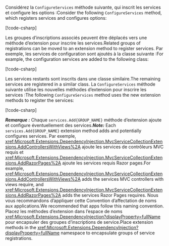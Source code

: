 <a name="csc"></a>

<span data-ttu-id="43386-101">Considérez la `ConfigureServices` méthode suivante, qui inscrit les services et configure les options :</span><span class="sxs-lookup"><span data-stu-id="43386-101">Consider the following `ConfigureServices` method, which registers services and configures options:</span></span>

[!code-csharp[](~/fundamentals/configuration/index/samples/3.x/ConfigSample/Startup2.cs?name=snippet)]

<span data-ttu-id="43386-102">Les groupes d’inscriptions associés peuvent être déplacés vers une méthode d’extension pour inscrire les services.</span><span class="sxs-lookup"><span data-stu-id="43386-102">Related groups of registrations can be moved to an extension method to register services.</span></span> <span data-ttu-id="43386-103">Par exemple, les services de configuration sont ajoutés à la classe suivante :</span><span class="sxs-lookup"><span data-stu-id="43386-103">For example, the configuration services are added to the following class:</span></span>

[!code-csharp[](~/fundamentals/configuration/index/samples/3.x/ConfigSample/Options/MyConfigServiceCollectionExtensions.cs)]

<span data-ttu-id="43386-104">Les services restants sont inscrits dans une classe similaire.</span><span class="sxs-lookup"><span data-stu-id="43386-104">The remaining services are registered in a similar class.</span></span> <span data-ttu-id="43386-105">La `ConfigureServices` méthode suivante utilise les nouvelles méthodes d’extension pour inscrire les services :</span><span class="sxs-lookup"><span data-stu-id="43386-105">The following `ConfigureServices` method uses the new extension methods to register the services:</span></span>

[!code-csharp[](~/fundamentals/configuration/index/samples/3.x/ConfigSample/Startup4.cs?name=snippet)]

<span data-ttu-id="43386-106">**_Remarque :_** Chaque `services.Add{GROUP_NAME}` méthode d’extension ajoute et configure éventuellement des services.</span><span class="sxs-lookup"><span data-stu-id="43386-106">**_Note:_** Each `services.Add{GROUP_NAME}` extension method adds and potentially configures services.</span></span> <span data-ttu-id="43386-107">Par exemple, <xref:Microsoft.Extensions.DependencyInjection.MvcServiceCollectionExtensions.AddControllersWithViews%2A> ajoute les services de contrôleurs MVC requis et <xref:Microsoft.Extensions.DependencyInjection.MvcServiceCollectionExtensions.AddRazorPages%2A> ajoute les services requis Razor pages.</span><span class="sxs-lookup"><span data-stu-id="43386-107">For example, <xref:Microsoft.Extensions.DependencyInjection.MvcServiceCollectionExtensions.AddControllersWithViews%2A> adds the services MVC controllers with views require, and <xref:Microsoft.Extensions.DependencyInjection.MvcServiceCollectionExtensions.AddRazorPages%2A> adds the services Razor Pages requires.</span></span> <span data-ttu-id="43386-108">Nous vous recommandons d’appliquer cette Convention d’affectation de noms aux applications.</span><span class="sxs-lookup"><span data-stu-id="43386-108">We recommended that apps follow this naming convention.</span></span> <span data-ttu-id="43386-109">Placez les méthodes d’extension dans l’espace de noms <xref:Microsoft.Extensions.DependencyInjection?displayProperty=fullName> pour encapsuler des groupes d’inscriptions de service.</span><span class="sxs-lookup"><span data-stu-id="43386-109">Place extension methods in the <xref:Microsoft.Extensions.DependencyInjection?displayProperty=fullName> namespace to encapsulate groups of service registrations.</span></span>
